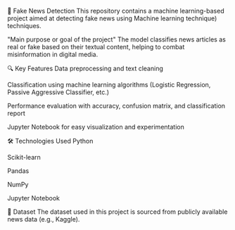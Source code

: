📰 Fake News Detection
This repository contains a machine learning-based project aimed at detecting fake news using Machine learning technique) techniques. 

 "Main purpose or goal of the project"
The model classifies news articles as real or fake based on their textual content, helping to combat misinformation in digital media.

🔍 Key Features
Data preprocessing and text cleaning

Classification using machine learning algorithms (Logistic Regression, Passive Aggressive Classifier, etc.)

Performance evaluation with accuracy, confusion matrix, and classification report

Jupyter Notebook for easy visualization and experimentation

🛠️ Technologies Used
Python

Scikit-learn

Pandas

NumPy

Jupyter Notebook

📁 Dataset
The dataset used in this project is sourced from publicly available news data (e.g., Kaggle).

